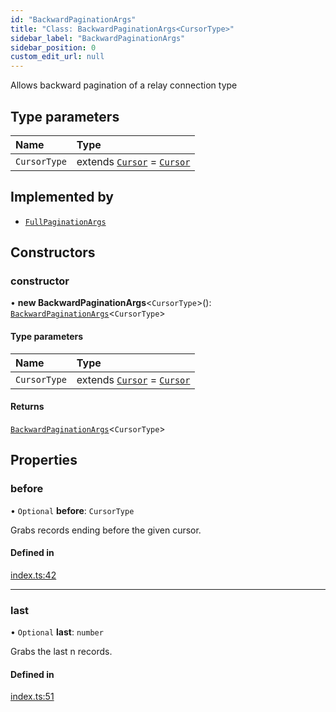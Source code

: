 ```yaml
---
id: "BackwardPaginationArgs"
title: "Class: BackwardPaginationArgs<CursorType>"
sidebar_label: "BackwardPaginationArgs"
sidebar_position: 0
custom_edit_url: null
---
```


Allows backward pagination of a relay connection type

## Type parameters

| Name | Type |
| :------ | :------ |
| `CursorType` | extends [`Cursor`](../interfaces/Cursor.md) = [`Cursor`](../interfaces/Cursor.md) |

## Implemented by

- [`FullPaginationArgs`](FullPaginationArgs.md)

## Constructors

### constructor

• **new BackwardPaginationArgs**\<`CursorType`\>(): [`BackwardPaginationArgs`](BackwardPaginationArgs.md)\<`CursorType`\>

#### Type parameters

| Name | Type |
| :------ | :------ |
| `CursorType` | extends [`Cursor`](../interfaces/Cursor.md) = [`Cursor`](../interfaces/Cursor.md) |

#### Returns

[`BackwardPaginationArgs`](BackwardPaginationArgs.md)\<`CursorType`\>

## Properties

### before

• `Optional` **before**: `CursorType`

Grabs records ending before the given cursor.

#### Defined in

[index.ts:42](https://github.com/johnsonjo4531/typegraphql-relay-connections/blob/62106af/src/index.ts#L42)

___

### last

• `Optional` **last**: `number`

Grabs the last n records.

#### Defined in

[index.ts:51](https://github.com/johnsonjo4531/typegraphql-relay-connections/blob/62106af/src/index.ts#L51)
